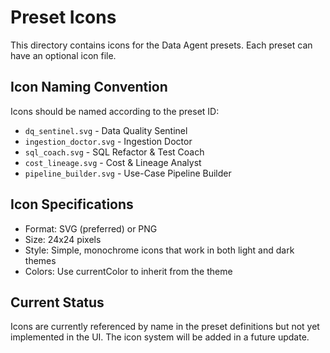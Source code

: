 # Preset Icons

This directory contains icons for the Data Agent presets. Each preset can have an optional icon file.

## Icon Naming Convention

Icons should be named according to the preset ID:
- `dq_sentinel.svg` - Data Quality Sentinel
- `ingestion_doctor.svg` - Ingestion Doctor  
- `sql_coach.svg` - SQL Refactor & Test Coach
- `cost_lineage.svg` - Cost & Lineage Analyst
- `pipeline_builder.svg` - Use-Case Pipeline Builder

## Icon Specifications

- Format: SVG (preferred) or PNG
- Size: 24x24 pixels
- Style: Simple, monochrome icons that work in both light and dark themes
- Colors: Use currentColor to inherit from the theme

## Current Status

Icons are currently referenced by name in the preset definitions but not yet implemented in the UI. The icon system will be added in a future update. 